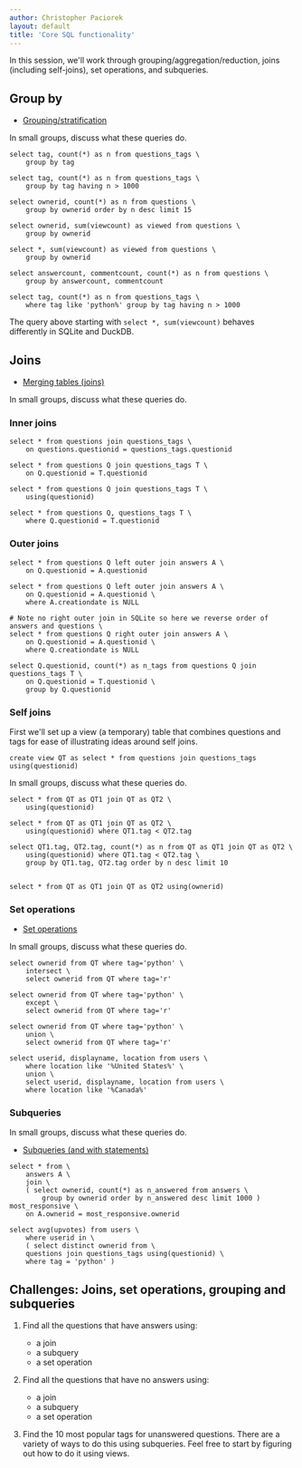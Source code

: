 ```yaml
---
author: Christopher Paciorek
layout: default
title: 'Core SQL functionality'
---
```


In this session, we'll work through grouping/aggregation/reduction, joins (including self-joins), set operations, and subqueries.

## Group by

- [Grouping/stratification](https://berkeley-scf.github.io/tutorial-databases/sql#13-grouping--stratifying-group-by)

In small groups, discuss what these queries do.

```
select tag, count(*) as n from questions_tags \
    group by tag

select tag, count(*) as n from questions_tags \
    group by tag having n > 1000
    
select ownerid, count(*) as n from questions \
    group by ownerid order by n desc limit 15
    
select ownerid, sum(viewcount) as viewed from questions \
    group by ownerid

select *, sum(viewcount) as viewed from questions \
    group by ownerid

select answercount, commentcount, count(*) as n from questions \
    group by answercount, commentcount

select tag, count(*) as n from questions_tags \
    where tag like 'python%' group by tag having n > 1000
```

The query above starting with `select *, sum(viewcount)` behaves differently in SQLite and DuckDB.

## Joins

- [Merging tables (joins)](https://berkeley-scf.github.io/tutorial-databases/sql#14-joins)

In small groups, discuss what these queries do.

### Inner joins

```
select * from questions join questions_tags \
    on questions.questionid = questions_tags.questionid
    
select * from questions Q join questions_tags T \
    on Q.questionid = T.questionid
    
select * from questions Q join questions_tags T \
    using(questionid)
    
select * from questions Q, questions_tags T \
    where Q.questionid = T.questionid
```

### Outer joins

```
select * from questions Q left outer join answers A \
    on Q.questionid = A.questionid 
    
select * from questions Q left outer join answers A \
    on Q.questionid = A.questionid \
    where A.creationdate is NULL
    
# Note no right outer join in SQLite so here we reverse order of answers and questions \
select * from questions Q right outer join answers A \
    on Q.questionid = A.questionid \
    where Q.creationdate is NULL

select Q.questionid, count(*) as n_tags from questions Q join questions_tags T \
    on Q.questionid = T.questionid \
    group by Q.questionid
```

### Self joins

First we'll set up a view (a temporary) table that combines questions and tags for ease of illustrating ideas around self joins.

```
create view QT as select * from questions join questions_tags using(questionid)
```

In small groups, discuss what these queries do.

```
select * from QT as QT1 join QT as QT2 \
    using(questionid)

select * from QT as QT1 join QT as QT2 \
    using(questionid) where QT1.tag < QT2.tag
    
select QT1.tag, QT2.tag, count(*) as n from QT as QT1 join QT as QT2 \
    using(questionid) where QT1.tag < QT2.tag \
    group by QT1.tag, QT2.tag order by n desc limit 10


select * from QT as QT1 join QT as QT2 using(ownerid)
```

### Set operations


- [Set operations](https://berkeley-scf.github.io/tutorial-databases/sql#31-set-operations-union-intersect-except)

In small groups, discuss what these queries do.

```
select ownerid from QT where tag='python' \
    intersect \
    select ownerid from QT where tag='r'
    
select ownerid from QT where tag='python' \
    except \
    select ownerid from QT where tag='r'
    
select ownerid from QT where tag='python' \
    union \
    select ownerid from QT where tag='r'

select userid, displayname, location from users \
    where location like '%United States%' \
    union \
    select userid, displayname, location from users \
    where location like '%Canada%'
```

### Subqueries

In small groups, discuss what these queries do.

- [Subqueries (and with statements)](https://berkeley-scf.github.io/tutorial-databases/sql#32-subqueries)

```
select * from \
    answers A \
    join \
    ( select ownerid, count(*) as n_answered from answers \
        group by ownerid order by n_answered desc limit 1000 ) most_responsive \
    on A.ownerid = most_responsive.ownerid
```


```
select avg(upvotes) from users \
    where userid in \
    ( select distinct ownerid from \
    questions join questions_tags using(questionid) \
    where tag = 'python' )
```

## Challenges: Joins, set operations, grouping and subqueries

1. Find all the questions that have answers using:
   - a join
   - a subquery
   - a set operation

2. Find all the questions that have no answers using:
   - a join
   - a subquery
   - a set operation

3. Find the 10 most popular tags for unanswered questions.
There are a variety of ways to do this using subqueries.
Feel free to start by figuring out how to do it using views.


